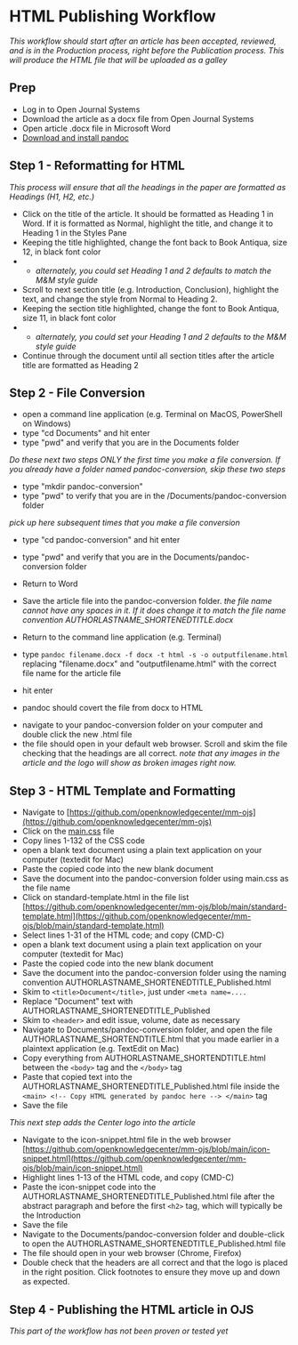 HTML Publishing Workflow
======
*This workflow should start after an article has been accepted, reviewed, and is in the Production process, right before the Publication process. This will produce the HTML file that will be uploaded as a galley*

Prep
---
- Log in to Open Journal Systems
- Download the article as a docx file from Open Journal Systems
- Open article .docx file in Microsoft Word
- [Download and install pandoc](https://pandoc.org/installing.html)

Step 1 - Reformatting for HTML
---
*This process will ensure that all the headings in the paper are formatted as Headings (H1, H2, etc.)*

- Click on the title of the article. It should be formatted as Heading 1 in Word. If it is formatted as Normal, highlight the title, and change it to Heading 1 in the Styles Pane
- Keeping the title highlighted, change the font back to Book Antiqua, size 12, in black font color
- - *alternately, you could set Heading 1 and 2 defaults to match the M&M style guide*
- Scroll to next section title (e.g. Introduction, Conclusion), highlight the text, and change the style from Normal to Heading 2.
- Keeping the section title highlighted, change the font to Book Antiqua, size 11, in black font color
- - *alternately, you could set your Heading 1 and 2 defaults to the M&M style guide*
- Continue through the document until all section titles after the article title are formatted as Heading 2

Step 2 - File Conversion
---
- open a command line application (e.g. Terminal on MacOS, PowerShell on Windows)
- type "cd Documents" and hit enter
- type "pwd" and verify that you are in the Documents folder

*Do these next two steps _ONLY_ the first time you make a file conversion. If you already have a folder named pandoc-conversion, skip these two steps*

- type "mkdir pandoc-conversion"
- type "pwd" to verify that you are in the /Documents/pandoc-conversion folder

*pick up here subsequent times that you make a file conversion*
- type "cd pandoc-conversion" and hit enter
- type "pwd" and verify that you are in the Documents/pandoc-conversion folder

- Return to Word

- Save the article file into the pandoc-conversion folder.
*the file name cannot have any spaces in it. If it does change it to match the file name convention AUTHORLASTNAME_SHORTENEDTITLE.docx*

- Return to the command line application (e.g. Terminal)
- type `pandoc filename.docx -f docx -t html -s -o outputfilename.html` replacing "filename.docx" and "outputfilename.html" with the correct file name for the article file
- hit enter

* pandoc should covert the file from docx to HTML

- navigate to your pandoc-conversion folder on your computer and double click the new .html file
- the file should open in your default web browser. Scroll and skim the file checking that the headings are all correct.
*note that any images in the article and the logo will show as broken images right now.*

Step 3 - HTML Template and Formatting
---
- Navigate to [https://github.com/openknowledgecenter/mm-ojs](https://github.com/openknowledgecenter/mm-ojs)
- Click on the [main.css](https://github.com/openknowledgecenter/mm-ojs/blob/main/main.css) file
- Copy lines 1-132 of the CSS code
- open a blank text document using a plain text application on your computer (textedit for Mac)
- Paste the copied code into the new blank document
- Save the document into the pandoc-conversion folder using main.css as the file name
- Click on standard-template.html in the file list [https://github.com/openknowledgecenter/mm-ojs/blob/main/standard-template.html](https://github.com/openknowledgecenter/mm-ojs/blob/main/standard-template.html)
- Select lines 1-31 of the HTML code; and copy (CMD-C)
- open a blank text document using a plain text application on your computer (textedit for Mac)
- Paste the copied code into the new blank document
- Save the document into the pandoc-conversion folder using the naming convention AUTHORLASTNAME_SHORTENEDTITLE_Published.html 
- Skim to `<title>Document</title>`, just under `<meta name=....`
- Replace "Document" text with AUTHORLASTNAME_SHORTENEDTITLE_Published
- Skim to `<header>` and edit issue, volume, date as necessary
- Navigate to Documents/pandoc-conversion folder, and open the file AUTHORLASTNAME_SHORTENDTITLE.html that you made earlier in a plaintext application (e.g. TextEdit on Mac)
- Copy everything from AUTHORLASTNAME_SHORTENDTITLE.html between the `<body>` tag and the `</body>` tag 
- Paste that copied text into the AUTHORLASTNAME_SHORTENEDTITLE_Published.html file inside the `<main> <!-- Copy HTML generated by pandoc here --> </main>` tag
- Save the file

*This next step adds the Center logo into the article*

- Navigate to the icon-snippet.html file in the web browser [https://github.com/openknowledgecenter/mm-ojs/blob/main/icon-snippet.html](https://github.com/openknowledgecenter/mm-ojs/blob/main/icon-snippet.html)
- Highlight lines 1-13 of the HTML code, and copy (CMD-C)
- Paste the icon-snippet code into the AUTHORLASTNAME_SHORTENEDTITLE_Published.html file after the abstract paragraph and before the first `<h2>` tag, which will typically be the Introduction
- Save the file
- Navigate to the Documents/pandoc-conversion folder and double-click to open the AUTHORLASTNAME_SHORTENEDTITLE_Published.html file
- The file should open in your web browser (Chrome, Firefox)
- Double check that the headers are all correct and that the logo is placed in the right position. Click footnotes to ensure they move up and down as expected.

Step 4 - Publishing the HTML article in OJS
---
*This part of the workflow has not been proven or tested yet*
